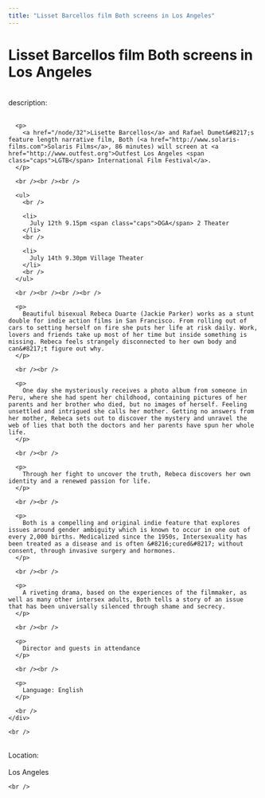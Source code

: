 ```yaml
---
title: "Lisset Barcellos film Both screens in Los Angeles"
---
```


# Lisset Barcellos film Both screens in Los Angeles

<div class="flexinode-body flexinode-2">
  <div class="flexinode-textarea-1">
    <div class="form-item">
      <br /> <label>description:</label><br /><br /> 
      
      <p>
        <a href="/node/32">Lisette Barcellos</a> and Rafael Dumet&#8217;s feature length narrative film, Both (<a href="http://www.solaris-films.com">Solaris Films</a>, 86 minutes) will screen at <a href="http://www.outfest.org">Outfest Los Angeles <span class="caps">LGTB</span> International Film Festival</a>.
      </p>
      
      <br /><br /><br />
      
      <ul>
        <br />
        
        <li>
          July 12th 9.15pm <span class="caps">DGA</span> 2 Theater
        </li>
        <br />
        
        <li>
          July 14th 9.30pm Village Theater
        </li>
        <br />
      </ul>
      
      <br /><br /><br /><br />
      
      <p>
        Beautiful bisexual Rebeca Duarte (Jackie Parker) works as a stunt double for indie action films in San Francisco. From rolling out of cars to setting herself on fire she puts her life at risk daily. Work, lovers and friends take up most of her time but inside something is missing. Rebeca feels strangely disconnected to her own body and can&#8217;t figure out why.
      </p>
      
      <br /><br />
      
      <p>
        One day she mysteriously receives a photo album from someone in Peru, where she had spent her childhood, containing pictures of her parents and her brother who died, but no images of herself. Feeling unsettled and intrigued she calls her mother. Getting no answers from her mother, Rebeca sets out to discover the mystery and unravel the web of lies that both the doctors and her parents have spun her whole life.
      </p>
      
      <br /><br />
      
      <p>
        Through her fight to uncover the truth, Rebeca discovers her own identity and a renewed passion for life.
      </p>
      
      <br /><br />
      
      <p>
        Both is a compelling and original indie feature that explores issues around gender ambiguity which is known to occur in one out of every 2,000 births. Medicalized since the 1950s, Intersexuality has been treated as a disease and is often &#8216;cured&#8217; without consent, through invasive surgery and hormones.
      </p>
      
      <br /><br />
      
      <p>
        A riveting drama, based on the experiences of the filmmaker, as well as many other intersex adults, Both tells a story of an issue that has been universally silenced through shame and secrecy.
      </p>
      
      <br /><br />
      
      <p>
        Director and guests in attendance
      </p>
      
      <br /><br />
      
      <p>
        Language: English
      </p>
      
      <br />
    </div>
    
    <br />
  </div>
  
  <div class="flexinode-textfield-2">
    <div class="form-item">
      <br /> <label>Location:</label><br /><br /> Los Angeles<br />
    </div>
    
    <br />
  </div>
</div>